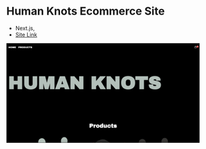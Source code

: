 # Human Knots Ecommerce Site

- Next.js,
- [Site Link](https://humanknots.vercel.app/)

![human knots site](./humanKnotsSS.png)

